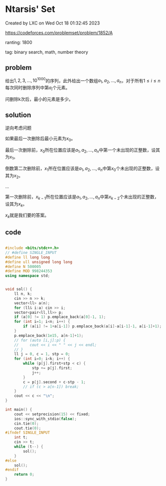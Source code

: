 # Ntarsis' Set

Created by LXC on Wed Oct 18 01:32:45 2023

https://codeforces.com/problemset/problem/1852/A

ranting: 1800

tag: binary search, math, number theory

## problem

给出$1, 2, 3, \ldots, 10^{1000}$的序列，此外给出一个数组$a_1, a_2, \ldots, a_n$，对于所有$1\le i \le n$每次同时删除序列中第$a_i$个元素。

问删除k次后，最小的元素是多少。

## solution

逆向考虑问题

如果最后一次删除后最小元素为$x_0$。

最后一次删除前，$x_0$所在位置应该是$a_1, a_2, \ldots, a_n$中第一个未出现的正整数，设其为$x_1$。

倒数第二次删除前，$x_1$所在位置应该是$a_1, a_2, \ldots, a_n$中第$x_0$个未出现的正整数，设其为$x_2$。

...

第一次删除前，$x_{k-1}$所在位置应该是$a_1, a_2, \ldots, a_n$中第$x_{k-2}$个未出现的正整数，设其为$x_k$。

$x_k$就是我们要的答案。


## code

``` cpp

#include <bits/stdc++.h>
// #define SINGLE_INPUT
#define ll long long
#define ull unsigned long long
#define N 500005
#define MOD 998244353
using namespace std;


void sol() {
    ll n, k;
    cin >> n >> k;
    vector<ll> a(n);
    for (ll& i:a) cin >> i;
    vector<pair<ll,ll>> p; 
    if (a[0] != 1) p.emplace_back(a[0]-1, 1);
    for (int i=1; i<n; i++) {
        if (a[i] != 1+a[i-1]) p.emplace_back(a[i]-a[i-1]-1, a[i-1]+1);
    }
    p.emplace_back(1e15, a[n-1]+1);
    // for (auto [i,j]:p) {
    //     cout << i << " " << j << endl;
    // }
    ll j = 0, c = 1, stp = 0;
    for (int i=0; i<k; i++) {
        while (p[j].first+stp < c) {
            stp += p[j].first;
            j++;
        }
        c = p[j].second + c-stp - 1;
        // if (c > a[n-1]) break;
    }
    cout << c << "\n";
}

int main() {
    cout << setprecision(15) << fixed;
    ios::sync_with_stdio(false);
    cin.tie(0);
    cout.tie(0);
#ifndef SINGLE_INPUT
    int t;
    cin >> t;
    while (t--) {
        sol();
    }
#else
    sol();
#endif
    return 0;
}

```
